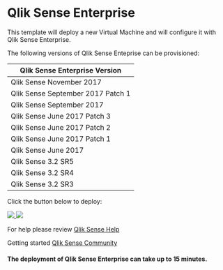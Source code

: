 # Qlik Sense Enterprise
This template will deploy a new Virtual Machine and will configure it with Qlik Sense Enterprise.

The following versions of Qlik Sense Enteprise can be provisioned:

| Qlik Sense Enterprise Version |
|--------------------|
| Qlik Sense November 2017 |
| Qlik Sense September 2017 Patch 1 |
| Qlik Sense September 2017|
| Qlik Sense June 2017 Patch 3 |
| Qlik Sense June 2017 Patch 2 |
| Qlik Sense June 2017 Patch 1 |
| Qlik Sense June 2017  |
| Qlik Sense 3.2 SR5 |
| Qlik Sense 3.2 SR4 |
| Qlik Sense 3.2 SR3 |

Click the button below to deploy:

<a href="https://portal.azure.com/#create/Microsoft.Template/uri/https%3A%2F%2Fraw.githubusercontent.com%2FAzure%2Fazure-quickstart-templates%2Fmaster%2Fqlik-sense-enterprise%2Fazuredeploy.json" target="_blank">
    <img src="http://azuredeploy.net/deploybutton.png"/>
</a>
<a href="http://armviz.io/#/?load=https%3A%2F%2Fraw.githubusercontent.com%2FAzure%2Fazure-quickstart-templates%2Fmaster%2Fqlik-sense-enterprise%2Fazuredeploy.json" target="_blank">
    <img src="http://armviz.io/visualizebutton.png"/>
</a>

For help please review [Qlik Sense Help](http://help.qlik.com)

Getting started [Qlik Sense Community](http://community.qlik.com)

#### The deployment of Qlik Sense Enterprise can take up to 15 minutes.
